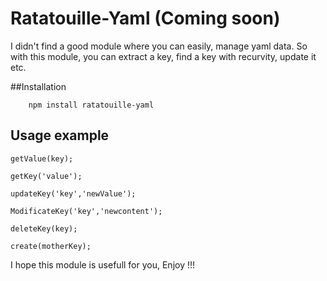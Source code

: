 Ratatouille-Yaml (Coming soon)
====================

I didn't find a good module where you can easily, manage yaml data.
So with this module, you can extract a key, find a key with recurvity, update it etc.

##Installation

```
    npm install ratatouille-yaml
```

## Usage example

```
getValue(key);
```
```
getKey('value');
```
```
updateKey('key','newValue');
```
```
ModificateKey('key','newcontent');
```
```
deleteKey(key);
```
```
create(motherKey);
```

I hope this module is usefull for you, Enjoy !!!
